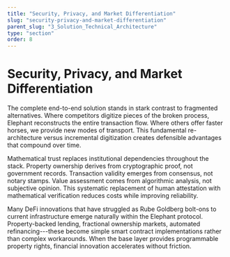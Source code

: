 ```yaml
---
title: "Security, Privacy, and Market Differentiation"
slug: "security-privacy-and-market-differentiation"
parent_slug: "3_Solution_Technical_Architecture"
type: "section"
order: 8
---
```


# Security, Privacy, and Market Differentiation

The complete end-to-end solution stands in stark contrast to fragmented
alternatives. Where competitors digitize pieces of the broken process,
Elephant reconstructs the entire transaction flow. Where others offer
faster horses, we provide new modes of transport. This fundamental
re-architecture versus incremental digitization creates defensible
advantages that compound over time.

Mathematical trust replaces institutional dependencies throughout the
stack. Property ownership derives from cryptographic proof, not
government records. Transaction validity emerges from consensus, not
notary stamps. Value assessment comes from algorithmic analysis, not
subjective opinion. This systematic replacement of human attestation
with mathematical verification reduces costs while improving
reliability.

Many DeFi innovations that have struggled as Rube Goldberg bolt-ons to
current infrastructure emerge naturally within the Elephant protocol.
Property-backed lending, fractional ownership markets, automated
refinancing---these become simple smart contract implementations rather
than complex workarounds. When the base layer provides programmable
property rights, financial innovation accelerates without friction.
